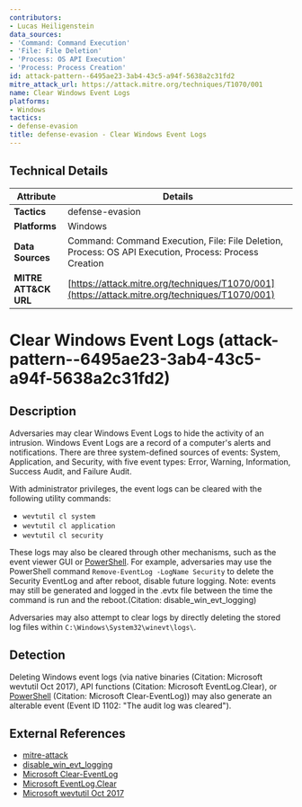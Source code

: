 ```yaml
---
contributors:
- Lucas Heiligenstein
data_sources:
- 'Command: Command Execution'
- 'File: File Deletion'
- 'Process: OS API Execution'
- 'Process: Process Creation'
id: attack-pattern--6495ae23-3ab4-43c5-a94f-5638a2c31fd2
mitre_attack_url: https://attack.mitre.org/techniques/T1070/001
name: Clear Windows Event Logs
platforms:
- Windows
tactics:
- defense-evasion
title: defense-evasion - Clear Windows Event Logs
---
```


## Technical Details

| Attribute | Details |
|-----------|----------|
| **Tactics** | defense-evasion |
| **Platforms** | Windows |
| **Data Sources** | Command: Command Execution, File: File Deletion, Process: OS API Execution, Process: Process Creation |
| **MITRE ATT&CK URL** | [https://attack.mitre.org/techniques/T1070/001](https://attack.mitre.org/techniques/T1070/001) |

# Clear Windows Event Logs (attack-pattern--6495ae23-3ab4-43c5-a94f-5638a2c31fd2)

## Description
Adversaries may clear Windows Event Logs to hide the activity of an intrusion. Windows Event Logs are a record of a computer's alerts and notifications. There are three system-defined sources of events: System, Application, and Security, with five event types: Error, Warning, Information, Success Audit, and Failure Audit.


With administrator privileges, the event logs can be cleared with the following utility commands:

* <code>wevtutil cl system</code>
* <code>wevtutil cl application</code>
* <code>wevtutil cl security</code>

These logs may also be cleared through other mechanisms, such as the event viewer GUI or [PowerShell](https://attack.mitre.org/techniques/T1059/001). For example, adversaries may use the PowerShell command <code>Remove-EventLog -LogName Security</code> to delete the Security EventLog and after reboot, disable future logging.  Note: events may still be generated and logged in the .evtx file between the time the command is run and the reboot.(Citation: disable_win_evt_logging)

Adversaries may also attempt to clear logs by directly deleting the stored log files within `C:\Windows\System32\winevt\logs\`.

## Detection
Deleting Windows event logs (via native binaries (Citation: Microsoft wevtutil Oct 2017), API functions (Citation: Microsoft EventLog.Clear), or [PowerShell](https://attack.mitre.org/techniques/T1059/001) (Citation: Microsoft Clear-EventLog)) may also generate an alterable event (Event ID 1102: "The audit log was cleared").

## External References
- [mitre-attack](https://attack.mitre.org/techniques/T1070/001)
- [disable_win_evt_logging](https://ptylu.github.io/content/report/report.html?report=25)
- [Microsoft Clear-EventLog](https://docs.microsoft.com/powershell/module/microsoft.powershell.management/clear-eventlog)
- [Microsoft EventLog.Clear](https://msdn.microsoft.com/library/system.diagnostics.eventlog.clear.aspx)
- [Microsoft wevtutil Oct 2017](https://docs.microsoft.com/windows-server/administration/windows-commands/wevtutil)
